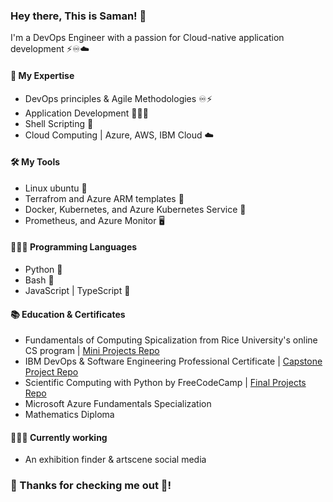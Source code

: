 ### Hey there, This is Saman! 👋
I'm a DevOps Engineer with a passion for Cloud-native application development ⚡️♾☁️

#### 🧰 My Expertise
- DevOps principles & Agile Methodologies ♾⚡️
- Application Development 👨🏻‍💻
- Shell Scripting 🐚
- Cloud Computing | Azure, AWS, IBM Cloud ☁️

#### 🛠 My Tools
- Linux ubuntu 🐧
- Terrafrom and Azure ARM templates 📝
- Docker, Kubernetes, and Azure Kubernetes Service 🚢
- Prometheus, and Azure Monitor 🖥

#### 👨🏻‍💻 Programming Languages
- Python 🐍
- Bash 🐧
- JavaScript | TypeScript 💠

#### 📚 Education & Certificates 
- Fundamentals of Computing Spicalization from Rice University's online CS program | [Mini Projects Repo](https://github.com/samanxsy/Rice-university-mini-projects)
- IBM DevOps & Software Engineering Professional Certificate | [Capstone Project Repo](https://github.com/samanxsy/devops-capstone-project)
- Scientific Computing with Python by FreeCodeCamp | [Final Projects Repo](https://github.com/samanxsy/fcc-scientific-computing-w-python)
- Microsoft Azure Fundamentals Specialization
- Mathematics Diploma

#### 👨🏻‍💻 Currently working
- An exhibition finder & artscene social media

### 👀 Thanks for checking me out 👀!
